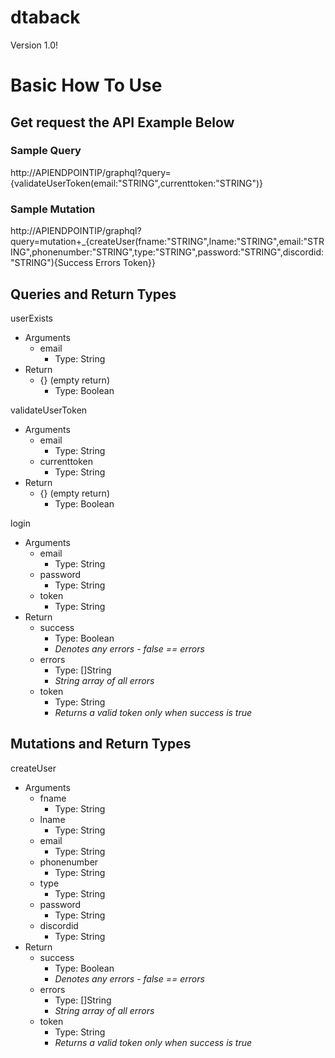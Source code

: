# dtaback

Version 1.0!

# Basic How To Use 
## Get request the API Example Below

### Sample Query
http://APIENDPOINTIP/graphql?query={validateUserToken(email:"STRING",currenttoken:"STRING")}

### Sample Mutation 
http://APIENDPOINTIP/graphql?query=mutation+_{createUser(fname:"STRING",lname:"STRING",email:"STRING",phonenumber:"STRING",type:"STRING",password:"STRING",discordid:"STRING"){Success Errors Token}}

## Queries and Return Types

userExists 
 - Arguments 
   - email
     - Type: String
 - Return
   - {} (empty return)
     - Type: Boolean

validateUserToken
 - Arguments
   - email
     - Type: String
   - currenttoken
     - Type: String
 - Return
   - {} (empty return)
     - Type: Boolean
  
login
 - Arguments
   - email
     - Type: String
   - password
     - Type: String
   - token
     - Type: String
 - Return
   - success
     - Type: Boolean
     - *Denotes any errors - false == errors*
   - errors
     - Type: []String
     - *String array of all errors*
   - token
     - Type: String
     - *Returns a valid token only when success is true*

## Mutations and Return Types

createUser
 - Arguments
   - fname
     - Type: String
   - lname
     - Type: String
   - email
     - Type: String
   - phonenumber
     - Type: String
   - type
     - Type: String 
   - password
     - Type: String
   - discordid
     - Type: String
 - Return
   - success
     - Type: Boolean
     - *Denotes any errors - false == errors*
   - errors
     - Type: []String
     - *String array of all errors*
   - token
     - Type: String
     - *Returns a valid token only when success is true*



